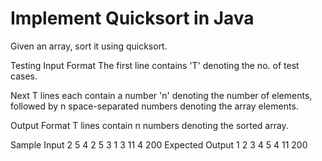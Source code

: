 <h1> Implement Quicksort in Java </h1>

Given an array, sort it using quicksort.

Testing
Input Format
The first line contains 'T' denoting the no. of test cases.

Next T lines each contain a number 'n' denoting the number of elements, followed by n space-separated numbers denoting the array elements.

Output Format
T lines contain n numbers denoting the sorted array.

Sample Input
2
5 4 2 5 3 1
3 11 4 200
Expected Output
1 2 3 4 5
4 11 200
